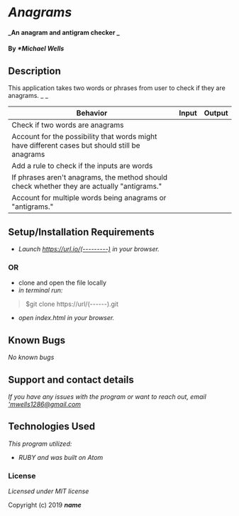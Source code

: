 # _Anagrams_

#### _An anagram and antigram checker _

#### By _**Michael Wells*_

## Description
This application takes two words or phrases from user to check if they are anagrams.
_ _

|Behavior|Input|Output|
|---|---|---|
| Check if two words are anagrams  |   |   |
| Account for the possibility that words might have different cases but should still be anagrams  |   |   |
| Add a rule to check if the inputs are words  |   |   |
| If phrases aren't anagrams, the method should check whether they are actually "antigrams."|||
|Account for multiple words being anagrams or "antigrams."|||
## Setup/Installation Requirements

* _Launch <https://url.io/(---------)> in your browser._
### OR ###
* clone and open the file locally
* _in terminal run:_
>$git clone https://url/(------).git
* _open index.html in your browser._



## Known Bugs

_No known bugs_

## Support and contact details

_If you have any issues with the program or want to reach out, email ['mwells1286@gmail.com](href='mailto:email@email.com')_

## Technologies Used

_This program utilized:_
* _RUBY_
_and was built on Atom_
### License

*Licensed under MIT license*

Copyright (c) 2019 **_name_**
